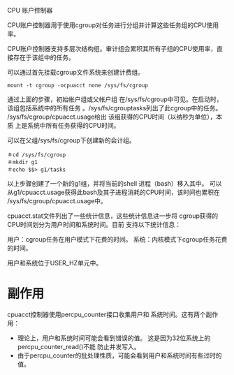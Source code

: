 CPU 账户控制器

CPU账户控制器用于使用cgroup对任务进行分组并计算这些任务组的CPU使用率。

CPU账户控制器支持多层次结构组。审计组会累积其所有子组的CPU使用率，直接存在于该组中的任务。

可以通过首先挂载cgroup文件系统来创建计费组。

```
mount -t cgroup -ocpuacct none /sys/fs/cgroup
```
通过上面的步骤，初始帐户组或父帐户组
在/sys/fs/cgroup中可见。在启动时，该组包括系统中的所有任务
。/sys/fs/cgrouptasks列出了此cgroup中的任务。
/sys/fs/cgroup/cpuacct.usage给出
该组获得的CPU时间（以纳秒为单位），本质
上是系统中所有任务获得的CPU时间。

可以在父组/sys/fs/cgroup下创建新的会计组。

```
＃cd /sys/fs/cgroup
＃mkdir g1 
＃echo $$> g1/tasks 
```

以上步骤创建了一个新的g1组，并将当前的shell 
进程（bash）移入其中。
可以从g1/cpuacct.usage获得此bash及其子进程消耗的CPU时间，该时间也累积在
/sys/fs/cgroup/cpuacct.usage中。

cpuacct.stat文件列出了一些统计信息，这些统计信息进一步将
cgroup获得的CPU时间划分为用户时间和系统时间。目前
支持以下统计信息：

用户：cgroup任务在用户模式下花费的时间。
系统：内核模式下cgroup任务花费的时间。

用户和系统位于USER_HZ单元中。

# 副作用
cpuacct控制器使用percpu_counter接口收集用户和
系统时间。这有两个副作用：

- 理论上，用户和系统时间可能会看到错误的值。
  这是因为32位系统上的percpu_counter_read()不能
  防止并发写入。
- 由于percpu_counter的批处理性质，可能会看到用户和系统时间有些过时的值。